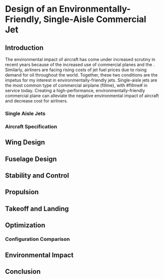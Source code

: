 # Design of an Environmentally-Friendly, Single-Aisle Commercial Jet

## Introduction

The environmental impact of aircraft has come under increased scrutiny in recent years because of the increased use of commercial planes and the . Similarly, airliners are facing rising costs of jet fuel prices due to rising demand for oil throughout the world. Together, these two conditions are the impetus for my interest in environmentally-friendly jets. Single-aisle jets are the most common type of commercial airplane (fillme), with #fillme# in service today. Creating a high-performance, environmentally-friendly commercial plane can alleviate the negative environmental impact of aircraft and decrease cost for airliners.

### Single Aisle Jets



### Aircraft Specification

## Wing Design

## Fuselage Design

## Stability and Control

## Propulsion

## Takeoff and Landing

## Optimization

### Configuration Comparison

## Environmental Impact

## Conclusion
